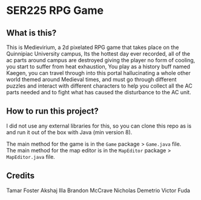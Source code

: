# SER225 RPG Game

## What is this?
This is Medievirium, a 2d pixelated RPG game that takes place on the Quinnipiac University campus, Its the hottest day ever recorded, all of the ac parts around campus are destroyed giving the player no form of cooling, you start to suffer from heat exhaustion, You play as a history buff named Kaegen, you can travel through into this portal hallucinating a whole other world themed around Medieval times, and must go through different puzzles and interact with different characters to help you collect all the AC parts needed and to fight what has caused the disturbance to the AC unit.   

## How to run this project?
I did not use any external libraries for this, so you can clone this repo as is and run it out of the box with Java (min version 8).

The main method for the game is in the `Game` package > `Game.java` file.<br>
The main method for the map editor is in the `MapEditor` package > `MapEditor.java` file.

## Credits
Tamar Foster
Akshaj Illa
Brandon McCrave
Nicholas Demetrio
Victor Fuda
